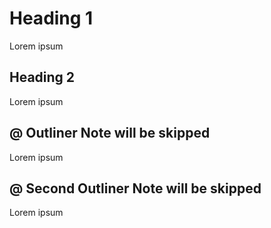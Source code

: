 


# Heading 1

Lorem ipsum

## Heading 2

Lorem ipsum

## @ Outliner Note will be skipped

Lorem ipsum

## @ Second Outliner Note will be skipped

Lorem ipsum
